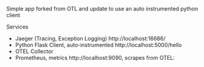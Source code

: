 Simple app forked from OTL and update to use an auto instrumented python client


Services
 - Jaeger (Tracing, Exception Logging) http://localhost:16686/
 - Python Flask Client, auto-instrumented http://localhost:5000/hello
 - OTEL Collector 
 - Prometheus, metrics http://localhost:9090, scrapes from OTEL:

